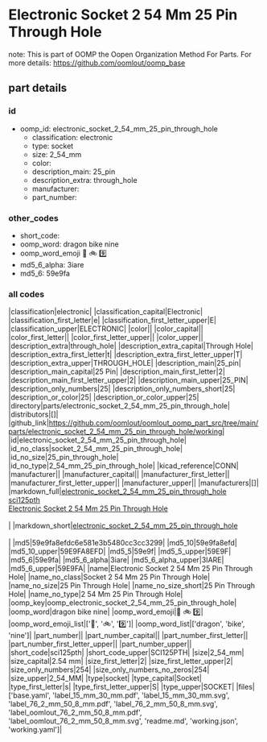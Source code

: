 # Electronic Socket 2 54 Mm 25 Pin Through Hole  

note: This is part of OOMP the Oopen Organization Method For Parts. For more details: https://github.com/oomlout/oomp_base

##  part details





### id
* oomp_id: electronic_socket_2_54_mm_25_pin_through_hole
  * classification: electronic
  * type: socket
  * size: 2_54_mm
  * color: 
  * description_main: 25_pin
  * description_extra: through_hole
  * manufacturer: 
  * part_number: 

### other_codes
* short_code: 
* oomp_word: dragon bike nine
* oomp_word_emoji :dragon: :bike: :nine:
* md5_6_alpha: 3iare
* md5_6: 59e9fa

### all codes 
|classification|electronic|
|classification_capital|Electronic|
|classification_first_letter|e|
|classification_first_letter_upper|E|
|classification_upper|ELECTRONIC|
|color||
|color_capital||
|color_first_letter||
|color_first_letter_upper||
|color_upper||
|description_extra|through_hole|
|description_extra_capital|Through Hole|
|description_extra_first_letter|t|
|description_extra_first_letter_upper|T|
|description_extra_upper|THROUGH_HOLE|
|description_main|25_pin|
|description_main_capital|25 Pin|
|description_main_first_letter|2|
|description_main_first_letter_upper|2|
|description_main_upper|25_PIN|
|description_only_numbers|25|
|description_only_numbers_short|25|
|description_or_color|25|
|description_or_color_upper|25|
|directory|parts/electronic_socket_2_54_mm_25_pin_through_hole|
|distributors|[]|
|github_link|https://github.com/oomlout/oomlout_oomp_part_src/tree/main/parts/electronic_socket_2_54_mm_25_pin_through_hole/working|
|id|electronic_socket_2_54_mm_25_pin_through_hole|
|id_no_class|socket_2_54_mm_25_pin_through_hole|
|id_no_size|25_pin_through_hole|
|id_no_type|2_54_mm_25_pin_through_hole|
|kicad_reference|CONN|
|manufacturer||
|manufacturer_capital||
|manufacturer_first_letter||
|manufacturer_first_letter_upper||
|manufacturer_upper||
|manufacturers|[]|
|markdown_full|[electronic_socket_2_54_mm_25_pin_through_hole](https://github.com/oomlout/oomlout_oomp_part_src/tree/main/parts/electronic_socket_2_54_mm_25_pin_through_hole/working)<br>[sci125pth](https://github.com/oomlout/oomlout_oomp_part_src/tree/main/parts/electronic_socket_2_54_mm_25_pin_through_hole/working)<br>[Electronic Socket 2 54 Mm 25 Pin Through Hole](https://github.com/oomlout/oomlout_oomp_part_src/tree/main/parts/electronic_socket_2_54_mm_25_pin_through_hole/working)<br><br>|
|markdown_short|[electronic_socket_2_54_mm_25_pin_through_hole](https://github.com/oomlout/oomlout_oomp_part_src/tree/main/parts/electronic_socket_2_54_mm_25_pin_through_hole/working)<br><br>|
|md5|59e9fa8efdc6e581e3b5480cc3cc3299|
|md5_10|59e9fa8efd|
|md5_10_upper|59E9FA8EFD|
|md5_5|59e9f|
|md5_5_upper|59E9F|
|md5_6|59e9fa|
|md5_6_alpha|3iare|
|md5_6_alpha_upper|3IARE|
|md5_6_upper|59E9FA|
|name|Electronic Socket 2 54 Mm 25 Pin Through Hole|
|name_no_class|Socket 2 54 Mm 25 Pin Through Hole|
|name_no_size|25 Pin Through Hole|
|name_no_size_short|25 Pin Through Hole|
|name_no_type|2 54 Mm 25 Pin Through Hole|
|oomp_key|oomp_electronic_socket_2_54_mm_25_pin_through_hole|
|oomp_word|dragon bike nine|
|oomp_word_emoji|:dragon: :bike: :nine:|
|oomp_word_emoji_list|[':dragon:', ':bike:', ':nine:']|
|oomp_word_list|['dragon', 'bike', 'nine']|
|part_number||
|part_number_capital||
|part_number_first_letter||
|part_number_first_letter_upper||
|part_number_upper||
|short_code|sci125pth|
|short_code_upper|SCI125PTH|
|size|2_54_mm|
|size_capital|2.54 mm|
|size_first_letter|2|
|size_first_letter_upper|2|
|size_only_numbers|254|
|size_only_numbers_no_zeros|254|
|size_upper|2_54_MM|
|type|socket|
|type_capital|Socket|
|type_first_letter|s|
|type_first_letter_upper|S|
|type_upper|SOCKET|
|files|['base.yaml', 'label_15_mm_30_mm.pdf', 'label_15_mm_30_mm.svg', 'label_76_2_mm_50_8_mm.pdf', 'label_76_2_mm_50_8_mm.svg', 'label_oomlout_76_2_mm_50_8_mm.pdf', 'label_oomlout_76_2_mm_50_8_mm.svg', 'readme.md', 'working.json', 'working.yaml']|
